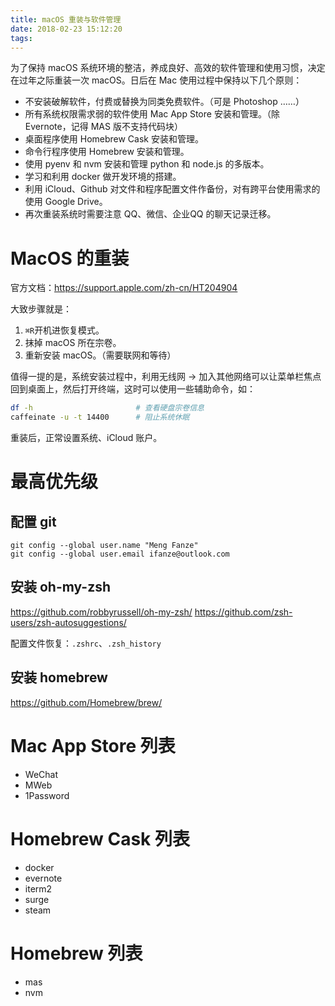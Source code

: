 ```yaml
---
title: macOS 重装与软件管理
date: 2018-02-23 15:12:20
tags:
---
```


为了保持 macOS 系统环境的整洁，养成良好、高效的软件管理和使用习惯，决定在过年之际重装一次 macOS。日后在 Mac 使用过程中保持以下几个原则：

- 不安装破解软件，付费或替换为同类免费软件。（可是 Photoshop ……）
- 所有系统权限需求弱的软件使用 Mac App Store 安装和管理。（除 Evernote，记得 MAS 版不支持代码块）
- 桌面程序使用 Homebrew Cask 安装和管理。
- 命令行程序使用 Homebrew 安装和管理。
- 使用 pyenv 和 nvm 安装和管理 python 和 node.js 的多版本。
- 学习和利用 docker 做开发环境的搭建。
- 利用 iCloud、Github 对文件和程序配置文件作备份，对有跨平台使用需求的使用 Google Drive。
- 再次重装系统时需要注意 QQ、微信、企业QQ 的聊天记录迁移。

# MacOS 的重装

官方文档：https://support.apple.com/zh-cn/HT204904

大致步骤就是：

1. `⌘R`开机进恢复模式。
2. 抹掉 macOS 所在宗卷。
3. 重新安装 macOS。（需要联网和等待）

值得一提的是，系统安装过程中，利用无线网 -> 加入其他网络可以让菜单栏焦点回到桌面上，然后打开终端，这时可以使用一些辅助命令，如：

```bash
df -h                       # 查看硬盘宗卷信息
caffeinate -u -t 14400      # 阻止系统休眠
```

重装后，正常设置系统、iCloud 账户。

# 最高优先级

## 配置 git

```
git config --global user.name "Meng Fanze"
git config --global user.email ifanze@outlook.com
```

## 安装 oh-my-zsh

https://github.com/robbyrussell/oh-my-zsh/
https://github.com/zsh-users/zsh-autosuggestions/

配置文件恢复：`.zshrc`、`.zsh_history`

## 安装 homebrew

https://github.com/Homebrew/brew/

# Mac App Store 列表

- WeChat
- MWeb
- 1Password

# Homebrew Cask 列表

- docker
- evernote
- iterm2
- surge
- steam

# Homebrew 列表

- mas
- nvm


